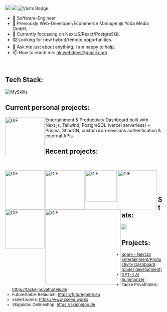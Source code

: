 [<img src="https://img.shields.io/badge/linkedin-%230077B5.svg?&style=for-the-badge&logo=linkedin&logoColor=white" />](https://www.linkedin.com/in/nicolas-körner/) [<img src="https://img.shields.io/badge/gmail-%23EE0000.svg?&style=for-the-badge&logo=gmail&logoColor=white">](mailto:nk.webdevs@gmail.com)
![Visits Badge](https://badges.pufler.dev/visits/nkoerner93/nkoerner93?style=for-the-badge)

<p>
  
- 🔭 Software-Engineer
- 🔭 Previously Web-Developer/Ecommerce Manager @ Yoda Media GmbH.
- 🤔 Currently focussing on NextJS/React/PostgreSQL
- ⌨️ Looking for new hybrid/remote opportunities.
- 💬 Ask me just about anything. I am happy to help.
- 📫 How to reach me: nk.webdevs@gmail.com
<br/>

</p>

<p>
  
## Tech Stack:

![MySkills](https://skillicons.dev/icons?i=html,css,tailwindcss,js,ts,react,nextjs,prisma,postgres,cypress)

</p>

## Current personal projects:


[<img align="left" alt="GIF" style="vertical-align:middle" src="https://github.com/user-attachments/assets/c939a2ae-5270-41b4-ace0-6d6a70ed7f08" width="125"/>](https://github.com/nkoerner93/spark)

Entertainment & Productivity Dashboard built with Next.js, Tailwind, PostgreSQL (vercel serverless) + Prisma, ShadCN, custom iron-sessions authentication & external APIs.

## Recent projects:

</br>
<p>
<!-- SkippiDoo Onlineshop -->

[<img align="left" alt="GIF" style="vertical-align:middle" src="https://github.com/user-attachments/assets/dee8de86-fa88-4fa3-99bd-1dc0a79597cc" width="125"/>](https://skippidoo.de)

<!-- Tacke Privathotels -->

[<img align="left" alt="GIF" style="vertical-align:middle" src="https://github.com/nkoerner93/nkoerner93/assets/47701736/34f11389-79fe-4f11-8e94-aaf7063377db" width="125"/>](https://tacke-privathotels.de)

<!-- Future GmbH -->

[<img align="left" alt="GIF" style="vertical-align:middle" src="https://github.com/nkoerner93/nkoerner93/assets/47701736/9486e27d-54a4-4e2c-85fa-d26943f7c6d4" width="100"/>](https://futuregmbh.eu)

<!-- xseed.works -->

[<img align="left" alt="GIF" style="vertical-align:middle" src="https://github.com/nkoerner93/nkoerner93/assets/47701736/7944b509-ab47-4bcb-92b1-5a139f03dfec" width="125"/>](https://xseed.works)

<!-- PBCN -->

[<img align="left" alt="GIF" style="vertical-align:middle" src="https://github.com/nkoerner93/nkoerner93/assets/47701736/8c1d60b5-077d-458c-a71f-17e154618e3f" width="125"/>](https://pbcn.de)

<!-- Wecotel -->

[<img align="left" alt="GIF" style="vertical-align:middle" src="https://github.com/nkoerner93/nkoerner93/assets/47701736/09a91490-943d-465b-ab91-3b3bb4e7fd1f" width="240"/>](https://wecotel.de)

</p>
<br/>
<br/>
<br/>
</p>

## Stats:

<p align="left"> 
  <img src="https://github-readme-streak-stats.herokuapp.com/?user=nkoerner93&theme=blue-green" />

</p>

## Projects:

<font size = "2">

- [Spark - NextJS Entertainment/Productivity Dashboard (under development)](https://github.com/nkoerner93/spark)
- [GPT-4 AI Summarizer](https://github.com/nkoerner93/GPT4-URL-Article-Summarizer)
- Tacke Privathotels: https://tacke-privathotels.de
- FutureGmbH Relaunch: https://futuregmbh.eu
- xseed.works: https://www.xseed.works
- Skippidoo Onlineshop: https://skippidoo.de

</font>
